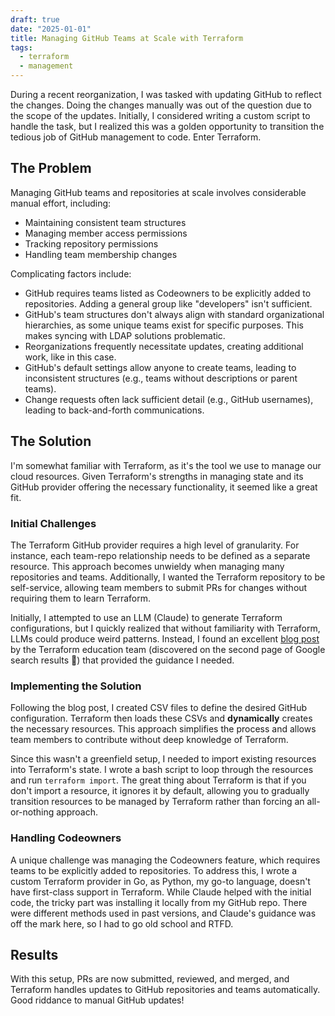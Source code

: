 ```yaml
---
draft: true
date: "2025-01-01"
title: Managing GitHub Teams at Scale with Terraform
tags:
  - terraform
  - management
---
```


During a recent reorganization, I was tasked with updating GitHub to reflect the changes. Doing the changes manually was out of the question due to the scope of the updates. Initially, I considered writing a custom script to handle the task, but I realized this was a golden opportunity to transition the tedious job of GitHub management to code. Enter Terraform.

## The Problem

Managing GitHub teams and repositories at scale involves considerable manual effort, including:

- Maintaining consistent team structures
- Managing member access permissions
- Tracking repository permissions
- Handling team membership changes

Complicating factors include:

- GitHub requires teams listed as Codeowners to be explicitly added to repositories. Adding a general group like "developers" isn't sufficient.
- GitHub's team structures don't always align with standard organizational hierarchies, as some unique teams exist for specific purposes. This makes syncing with LDAP solutions problematic.
- Reorganizations frequently necessitate updates, creating additional work, like in this case.
- GitHub's default settings allow anyone to create teams, leading to inconsistent structures (e.g., teams without descriptions or parent teams).
- Change requests often lack sufficient detail (e.g., GitHub usernames), leading to back-and-forth communications.

## The Solution

I'm somewhat familiar with Terraform, as it's the tool we use to manage our cloud resources. Given Terraform's strengths in managing state and its GitHub provider offering the necessary functionality, it seemed like a great fit.

### Initial Challenges

The Terraform GitHub provider requires a high level of granularity. For instance, each team-repo relationship needs to be defined as a separate resource. This approach becomes unwieldy when managing many repositories and teams. Additionally, I wanted the Terraform repository to be self-service, allowing team members to submit PRs for changes without requiring them to learn Terraform.

Initially, I attempted to use an LLM (Claude) to generate Terraform configurations, but I quickly realized that without familiarity with Terraform, LLMs could produce weird patterns. Instead, I found an excellent [blog post](https://developer.hashicorp.com/terraform/tutorials/configuration-language/provider-versioning) by the Terraform education team (discovered on the second page of Google search results 🤯) that provided the guidance I needed.

### Implementing the Solution

Following the blog post, I created CSV files to define the desired GitHub configuration. Terraform then loads these CSVs and **dynamically** creates the necessary resources. This approach simplifies the process and allows team members to contribute without deep knowledge of Terraform.

Since this wasn't a greenfield setup, I needed to import existing resources into Terraform's state. I wrote a bash script to loop through the resources and run `terraform import`. The great thing about Terraform is that if you don't import a resource, it ignores it by default, allowing you to gradually transition resources to be managed by Terraform rather than forcing an all-or-nothing approach.

### Handling Codeowners

A unique challenge was managing the Codeowners feature, which requires teams to be explicitly added to repositories. To address this, I wrote a custom Terraform provider in Go, as Python, my go-to language, doesn't have first-class support in Terraform. While Claude helped with the initial code, the tricky part was installing it locally from my GitHub repo. There were different methods used in past versions, and Claude's guidance was off the mark here, so I had to go old school and RTFD.

## Results

With this setup, PRs are now submitted, reviewed, and merged, and Terraform handles updates to GitHub repositories and teams automatically. Good riddance to manual GitHub updates!
